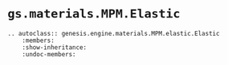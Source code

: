 # `gs.materials.MPM.Elastic`

```{eval-rst}  
.. autoclass:: genesis.engine.materials.MPM.elastic.Elastic
    :members:
    :show-inheritance:
    :undoc-members:
```
